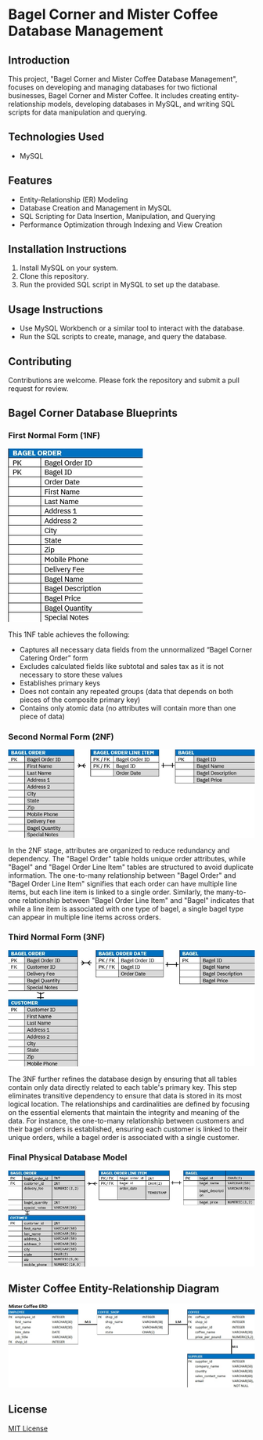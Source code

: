 # Bagel Corner and Mister Coffee Database Management

## Introduction
This project, "Bagel Corner and Mister Coffee Database Management", focuses on developing and managing databases for two fictional businesses, Bagel Corner and Mister Coffee. It includes creating entity-relationship models, developing databases in MySQL, and writing SQL scripts for data manipulation and querying.

## Technologies Used
- MySQL

## Features
- Entity-Relationship (ER) Modeling
- Database Creation and Management in MySQL
- SQL Scripting for Data Insertion, Manipulation, and Querying
- Performance Optimization through Indexing and View Creation

## Installation Instructions
1. Install MySQL on your system.
2. Clone this repository.
3. Run the provided SQL script in MySQL to set up the database.

## Usage Instructions
- Use MySQL Workbench or a similar tool to interact with the database.
- Run the SQL scripts to create, manage, and query the database.

## Contributing
Contributions are welcome. Please fork the repository and submit a pull request for review.

## Bagel Corner Database Blueprints

### First Normal Form (1NF)
![Bagel 1NF](./images/Bagel_1NF.jpg)

This 1NF table achieves the following:
- Captures all necessary data fields from the unnormalized “Bagel Corner Catering Order” form
- Excludes calculated fields like subtotal and sales tax as it is not necessary to store these values
- Establishes primary keys
- Does not contain any repeated groups (data that depends on both pieces of the composite primary key)	
- Contains only atomic data (no attributes will contain more than one piece of data)

### Second Normal Form (2NF)
![Bagel 2NF](./images/Bagel_2NF.jpg)

In the 2NF stage, attributes are organized to reduce redundancy and dependency. The "Bagel Order" table holds unique order attributes, while "Bagel" and "Bagel Order Line Item" tables are structured to avoid duplicate information. The one-to-many relationship between "Bagel Order" and "Bagel Order Line Item" signifies that each order can have multiple line items, but each line item is linked to a single order. Similarly, the many-to-one relationship between "Bagel Order Line Item" and "Bagel" indicates that while a line item is associated with one type of bagel, a single bagel type can appear in multiple line items across orders.

### Third Normal Form (3NF)
![Bagel 3NF](./images/Bagel_3NF.jpg)

The 3NF further refines the database design by ensuring that all tables contain only data directly related to each table's primary key. This step eliminates transitive dependency to ensure that data is stored in its most logical location. The relationships and cardinalities are defined by focusing on the essential elements that maintain the integrity and meaning of the data. For instance, the one-to-many relationship between customers and their bagel orders is established, ensuring each customer is linked to their unique orders, while a bagel order is associated with a single customer.

### Final Physical Database Model
![Bagel Final](./images/Bagel_Final.jpg)

## Mister Coffee Entity-Relationship Diagram
![ERD](./images/Mister_Coffee_ERD.jpg)

## License
[MIT License](LICENSE)